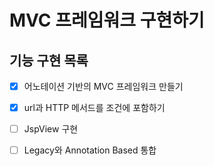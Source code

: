 # MVC 프레임워크 구현하기

## 기능 구현 목록

- [x] 어노테이션 기반의 MVC 프레임워크 만들기

- [x] url과 HTTP 메서드를 조건에 포함하기

- [ ] JspView 구현

- [ ] Legacy와 Annotation Based 통합
